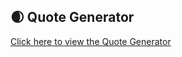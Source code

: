 ## 🌒 Quote Generator
 [Click here to view the Quote Generator](https://thainguyen1405.github.io/Quote_Generator/)

